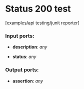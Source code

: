 # Status 200 test

[examples/api testing/junit reporter]

### Input ports:

* __description__: _any_



* __status__: _any_



### Output ports:

* __assertion__: _any_



